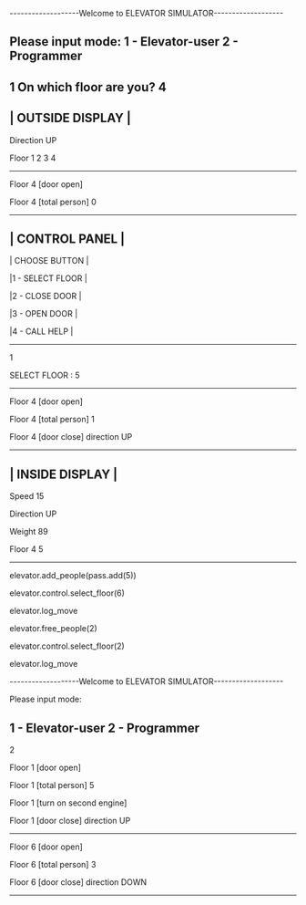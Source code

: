-------------------Welcome to ELEVATOR SIMULATOR-------------------

Please input mode:
1 - Elevator-user
2 - Programmer
-------------------------------------------------------------------
1
On which floor are you?
4
-----------------------------
|     OUTSIDE DISPLAY       |
----------------------------- 
  Direction UP
  
  Floor 1 2 3 4
   
-----------------------------
Floor 4 [door open]

Floor 4 [total person] 0

-----------------------------
|     CONTROL PANEL          |
----------------------------- 
|     CHOOSE BUTTON          |

|1 -  SELECT FLOOR           |

|2 -  CLOSE DOOR             |

|3 -  OPEN DOOR              |

|4 -  CALL HELP              |

-----------------------------
1

SELECT FLOOR : 5

-----------------------------

Floor 4 [door open]

Floor 4 [total person] 1

Floor 4 [door close] direction UP

-----------------------------
|     INSIDE DISPLAY       |
----------------------------- 
  Speed 15
  
  Direction UP
  
  Weight 89
  
  Floor 4 5 
  
--------------------------

elevator.add_people(pass.add(5))

elevator.control.select_floor(6)
 
elevator.log_move

elevator.free_people(2)

elevator.control.select_floor(2)

elevator.log_move

-------------------Welcome to ELEVATOR SIMULATOR-------------------

Please input mode:

1 - Elevator-user
2 - Programmer
-------------------------------------------------------------------
2

Floor 1 [door open]

Floor 1 [total person] 5

Floor 1 [turn on second engine]

Floor 1 [door close] direction UP

--------------------------

Floor 6 [door open]

Floor 6 [total person] 3

Floor 6 [door close] direction DOWN

--------------------------